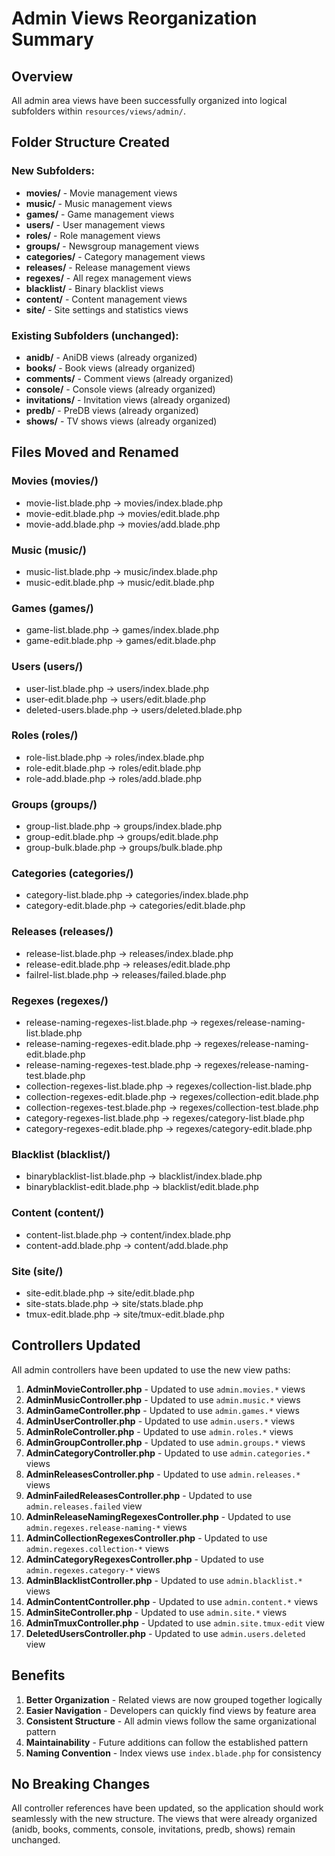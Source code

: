 # Admin Views Reorganization Summary

## Overview
All admin area views have been successfully organized into logical subfolders within `resources/views/admin/`.

## Folder Structure Created

### New Subfolders:
- **movies/** - Movie management views
- **music/** - Music management views  
- **games/** - Game management views
- **users/** - User management views
- **roles/** - Role management views
- **groups/** - Newsgroup management views
- **categories/** - Category management views
- **releases/** - Release management views
- **regexes/** - All regex management views
- **blacklist/** - Binary blacklist views
- **content/** - Content management views
- **site/** - Site settings and statistics views

### Existing Subfolders (unchanged):
- **anidb/** - AniDB views (already organized)
- **books/** - Book views (already organized)
- **comments/** - Comment views (already organized)
- **console/** - Console views (already organized)
- **invitations/** - Invitation views (already organized)
- **predb/** - PreDB views (already organized)
- **shows/** - TV shows views (already organized)

## Files Moved and Renamed

### Movies (movies/)
- movie-list.blade.php → movies/index.blade.php
- movie-edit.blade.php → movies/edit.blade.php
- movie-add.blade.php → movies/add.blade.php

### Music (music/)
- music-list.blade.php → music/index.blade.php
- music-edit.blade.php → music/edit.blade.php

### Games (games/)
- game-list.blade.php → games/index.blade.php
- game-edit.blade.php → games/edit.blade.php

### Users (users/)
- user-list.blade.php → users/index.blade.php
- user-edit.blade.php → users/edit.blade.php
- deleted-users.blade.php → users/deleted.blade.php

### Roles (roles/)
- role-list.blade.php → roles/index.blade.php
- role-edit.blade.php → roles/edit.blade.php
- role-add.blade.php → roles/add.blade.php

### Groups (groups/)
- group-list.blade.php → groups/index.blade.php
- group-edit.blade.php → groups/edit.blade.php
- group-bulk.blade.php → groups/bulk.blade.php

### Categories (categories/)
- category-list.blade.php → categories/index.blade.php
- category-edit.blade.php → categories/edit.blade.php

### Releases (releases/)
- release-list.blade.php → releases/index.blade.php
- release-edit.blade.php → releases/edit.blade.php
- failrel-list.blade.php → releases/failed.blade.php

### Regexes (regexes/)
- release-naming-regexes-list.blade.php → regexes/release-naming-list.blade.php
- release-naming-regexes-edit.blade.php → regexes/release-naming-edit.blade.php
- release-naming-regexes-test.blade.php → regexes/release-naming-test.blade.php
- collection-regexes-list.blade.php → regexes/collection-list.blade.php
- collection-regexes-edit.blade.php → regexes/collection-edit.blade.php
- collection-regexes-test.blade.php → regexes/collection-test.blade.php
- category-regexes-list.blade.php → regexes/category-list.blade.php
- category-regexes-edit.blade.php → regexes/category-edit.blade.php

### Blacklist (blacklist/)
- binaryblacklist-list.blade.php → blacklist/index.blade.php
- binaryblacklist-edit.blade.php → blacklist/edit.blade.php

### Content (content/)
- content-list.blade.php → content/index.blade.php
- content-add.blade.php → content/add.blade.php

### Site (site/)
- site-edit.blade.php → site/edit.blade.php
- site-stats.blade.php → site/stats.blade.php
- tmux-edit.blade.php → site/tmux-edit.blade.php

## Controllers Updated

All admin controllers have been updated to use the new view paths:

1. **AdminMovieController.php** - Updated to use `admin.movies.*` views
2. **AdminMusicController.php** - Updated to use `admin.music.*` views
3. **AdminGameController.php** - Updated to use `admin.games.*` views
4. **AdminUserController.php** - Updated to use `admin.users.*` views
5. **AdminRoleController.php** - Updated to use `admin.roles.*` views
6. **AdminGroupController.php** - Updated to use `admin.groups.*` views
7. **AdminCategoryController.php** - Updated to use `admin.categories.*` views
8. **AdminReleasesController.php** - Updated to use `admin.releases.*` views
9. **AdminFailedReleasesController.php** - Updated to use `admin.releases.failed` view
10. **AdminReleaseNamingRegexesController.php** - Updated to use `admin.regexes.release-naming-*` views
11. **AdminCollectionRegexesController.php** - Updated to use `admin.regexes.collection-*` views
12. **AdminCategoryRegexesController.php** - Updated to use `admin.regexes.category-*` views
13. **AdminBlacklistController.php** - Updated to use `admin.blacklist.*` views
14. **AdminContentController.php** - Updated to use `admin.content.*` views
15. **AdminSiteController.php** - Updated to use `admin.site.*` views
16. **AdminTmuxController.php** - Updated to use `admin.site.tmux-edit` view
17. **DeletedUsersController.php** - Updated to use `admin.users.deleted` view

## Benefits

1. **Better Organization** - Related views are now grouped together logically
2. **Easier Navigation** - Developers can quickly find views by feature area
3. **Consistent Structure** - All admin views follow the same organizational pattern
4. **Maintainability** - Future additions can follow the established pattern
5. **Naming Convention** - Index views use `index.blade.php` for consistency

## No Breaking Changes

All controller references have been updated, so the application should work seamlessly with the new structure. The views that were already organized (anidb, books, comments, console, invitations, predb, shows) remain unchanged.

